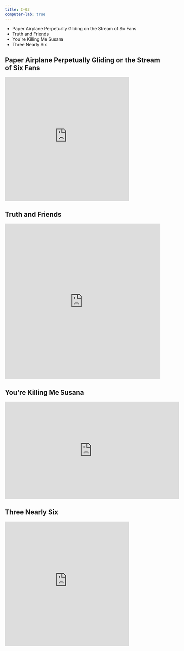 ```yaml
---
title: I—03
computer-lab: true
---
```


- Paper Airplane Perpetually Gliding on the Stream of Six Fans
- Truth and Friends
- You're Killing Me Susana
- Three Nearly Six

## Paper Airplane Perpetually Gliding on the Stream of Six Fans

<iframe src="https://www.facebook.com/plugins/video.php?href=https%3A%2F%2Fwww.facebook.com%2Fviralthread%2Fvideos%2F685120944993925%2F&show_text=0&width=400" width="400" height="400" style="border:none;overflow:hidden" scrolling="no" frameborder="0" allowTransparency="true" allowFullScreen="true"></iframe>

## Truth and Friends

<iframe src="https://www.facebook.com/plugins/post.php?href=https%3A%2F%2Fwww.facebook.com%2Fpermalink.php%3Fstory_fbid%3D1922381061328203%26id%3D1913407308892245&width=500" width="500" height="501" style="border:none;overflow:hidden" scrolling="no" frameborder="0" allowTransparency="true"></iframe>

## You're Killing Me Susana

<iframe src="https://www.facebook.com/plugins/video.php?href=https%3A%2F%2Fwww.facebook.com%2Fkillingmesusana%2Fvideos%2F250908218663679%2F&show_text=0&width=560" width="560" height="315" style="border:none;overflow:hidden" scrolling="no" frameborder="0" allowTransparency="true" allowFullScreen="true"></iframe>

## Three Nearly Six

<iframe src="https://www.facebook.com/plugins/video.php?href=https%3A%2F%2Fwww.facebook.com%2Fviralthread%2Fvideos%2F683839058455447%2F&show_text=0&width=400" width="400" height="400" style="border:none;overflow:hidden" scrolling="no" frameborder="0" allowTransparency="true" allowFullScreen="true"></iframe>


